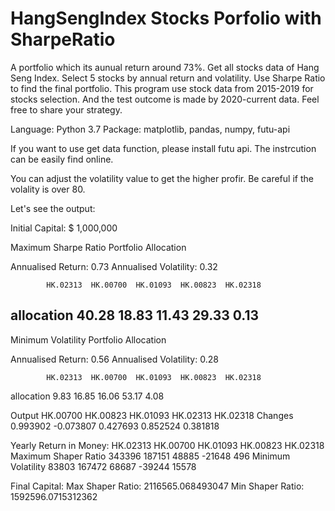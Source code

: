 # HangSengIndex Stocks Porfolio with SharpeRatio
 A portfolio which its aunual return around 73%. Get all stocks data of Hang Seng Index. Select 5 stocks by annual return and volatility. Use Sharpe Ratio to find the final portfolio. This program use stock data from 2015-2019 for stocks selection. And the test outcome is made by 2020-current data. Feel free to share your strategy. 
 
 Language: Python 3.7
 Package: matplotlib,
          pandas,
          numpy,
          futu-api


If you want to use get data function, please install futu api. The instrcution can be easily find online.

You can adjust the volatility value to get the higher profir. Be careful if the volality is over 80.

Let's see the output:

Initial Capital: $ 1,000,000 

Maximum Sharpe Ratio Portfolio Allocation

Annualised Return: 0.73
Annualised Volatility: 0.32


            HK.02313  HK.00700  HK.01093  HK.00823  HK.02318
allocation     40.28     18.83     11.43     29.33      0.13
--------------------------------------------------------------------------------
Minimum Volatility Portfolio Allocation

Annualised Return: 0.56
Annualised Volatility: 0.28


            HK.02313  HK.00700  HK.01093  HK.00823  HK.02318
allocation      9.83     16.85     16.06     53.17      4.08


Output
         HK.00700  HK.00823  HK.01093  HK.02313  HK.02318
Changes  0.993902 -0.073807  0.427693  0.852524  0.381818


Yearly Return in Money:
                      HK.02313  HK.00700  HK.01093  HK.00823  HK.02318
Maximum Shaper Ratio    343396    187151     48885    -21648       496
Minimum Volatility       83803    167472     68687    -39244     15578

Final Capital:
Max Shaper Ratio: 2116565.068493047
Min Shaper Ratio: 1592596.0715312362


